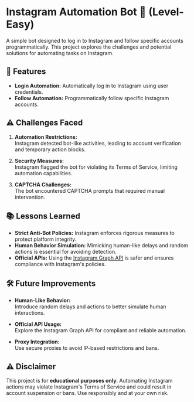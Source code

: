 # Instagram Automation Bot 🤖 (Level-Easy)

A simple bot designed to log in to Instagram and follow specific accounts programmatically. This project explores the challenges and potential solutions for automating tasks on Instagram.

## 🚀 Features

- **Login Automation:** Automatically log in to Instagram using user credentials.
- **Follow Automation:** Programmatically follow specific Instagram accounts.

## ⚠️ Challenges Faced

1. **Automation Restrictions:**  
   Instagram detected bot-like activities, leading to account verification and temporary action blocks.

2. **Security Measures:**  
   Instagram flagged the bot for violating its Terms of Service, limiting automation capabilities.

3. **CAPTCHA Challenges:**  
   The bot encountered CAPTCHA prompts that required manual intervention.

## 📚 Lessons Learned

- **Strict Anti-Bot Policies:** Instagram enforces rigorous measures to protect platform integrity.
- **Human Behavior Simulation:** Mimicking human-like delays and random actions is essential for avoiding detection.
- **Official APIs:** Using the [Instagram Graph API](https://developers.facebook.com/docs/instagram-api/) is safer and ensures compliance with Instagram's policies.

## 🛠️ Future Improvements

- **Human-Like Behavior:**  
  Introduce random delays and actions to better simulate human interactions.
  
- **Official API Usage:**  
  Explore the Instagram Graph API for compliant and reliable automation.

- **Proxy Integration:**  
  Use secure proxies to avoid IP-based restrictions and bans.

## ⚠️ Disclaimer

This project is for **educational purposes only**. Automating Instagram actions may violate Instagram's Terms of Service and could result in account suspension or bans. Use responsibly and at your own risk.
